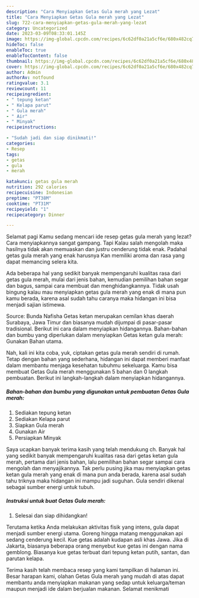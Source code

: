 ```yaml
---
description: "Cara Menyiapkan Getas Gula merah yang Lezat"
title: "Cara Menyiapkan Getas Gula merah yang Lezat"
slug: 722-cara-menyiapkan-getas-gula-merah-yang-lezat
category: Uncategorized
date: 2023-03-09T08:33:01.145Z
image: https://img-global.cpcdn.com/recipes/6c62df0a21a5cf6e/680x482cq70/getas-gula-merah-foto-resep-utama.jpg
hideToc: false
enableToc: true
enableTocContent: false
thumbnail: https://img-global.cpcdn.com/recipes/6c62df0a21a5cf6e/680x482cq70/getas-gula-merah-foto-resep-utama.jpg
cover: https://img-global.cpcdn.com/recipes/6c62df0a21a5cf6e/680x482cq70/getas-gula-merah-foto-resep-utama.jpg
author: Admin
authorAv: notfound
ratingvalue: 3.1
reviewcount: 11
recipeingredient:
- " tepung ketan"
- " Kelapa parut"
- " Gula merah"
- " Air"
- " Minyak"
recipeinstructions:

- "Sudah jadi dan siap dinikmati!"
categories:
- Resep
tags:
- getas
- gula
- merah

katakunci: getas gula merah 
nutrition: 292 calories
recipecuisine: Indonesian
preptime: "PT38M"
cooktime: "PT31M"
recipeyield: "1"
recipecategory: Dinner

---
```



Selamat pagi Kamu sedang mencari ide resep getas gula merah yang lezat? Cara menyiapkannya sangat gampang. Tapi Kalau salah mengolah maka hasilnya tidak akan memuaskan dan justru cenderung tidak enak. Padahal getas gula merah yang enak harusnya Kan memiliki aroma dan rasa yang dapat memancing selera kita.


Ada beberapa hal yang sedikit banyak mempengaruhi kualitas rasa dari getas gula merah, mulai dari jenis bahan, kemudian pemilihan bahan segar dan bagus, sampai cara membuat dan menghidangkannya. Tidak usah bingung kalau mau menyiapkan getas gula merah yang enak di mana pun kamu berada, karena asal sudah tahu caranya maka hidangan ini bisa menjadi sajian istimewa.

Source: Bunda Nafisha Getas ketan merupakan cemilan khas daerah Surabaya, Jawa Timur dan biasanya mudah dijumpai di pasar-pasar tradisional. Berikut ini cara dalam menyiapkan hidangannya. Bahan-bahan dan bumbu yang diperlukan dalam menyiapkan Getas ketan gula merah: Gunakan Bahan utama.


Nah, kali ini kita coba, yuk, ciptakan getas gula merah sendiri di rumah. Tetap dengan bahan yang sederhana, hidangan ini dapat memberi manfaat dalam membantu menjaga kesehatan tubuhmu sekeluarga. Kamu bisa membuat Getas Gula merah menggunakan 5 bahan dan 0 langkah pembuatan. Berikut ini langkah-langkah dalam menyiapkan hidangannya.

<!--inarticleads1-->

##### Bahan-bahan dan bumbu yang digunakan untuk pembuatan Getas Gula merah:

1. Sediakan  tepung ketan
1. Sediakan  Kelapa parut
1. Siapkan  Gula merah
1. Gunakan  Air
1. Persiapkan  Minyak


Saya ucapkan banyak terima kasih yang telah mendukung ch. Banyak hal yang sedikit banyak mempengaruhi kualitas rasa dari getas ketan gula merah, pertama dari jenis bahan, lalu pemilihan bahan segar sampai cara mengolah dan menyajikannya. Tak perlu pusing jika mau menyiapkan getas ketan gula merah yang enak di mana pun anda berada, karena asal sudah tahu triknya maka hidangan ini mampu jadi suguhan. Gula sendiri dikenal sebagai sumber energi untuk tubuh. 

<!--inarticleads2-->

##### Instruksi untuk buat Getas Gula merah:


1. Selesai dan siap dihidangkan!

Terutama ketika Anda melakukan aktivitas fisik yang intens, gula dapat menjadi sumber energi utama. Goreng hingga matang menggunakan api sedang cenderung kecil. Kue getas adalah kudapan asli khas Jawa. Jika di Jakarta, biasanya beberapa orang menyebut kue getas ini dengan nama gemblong. Biasanya kue getas terbuat dari tepung ketan putih, santan, dan parutan kelapa. 

Terima kasih telah membaca resep yang kami tampilkan di halaman ini. Besar harapan kami, olahan Getas Gula merah yang mudah di atas dapat membantu anda menyiapkan makanan yang sedap untuk keluarga/teman maupun menjadi ide dalam berjualan makanan. Selamat menikmati
